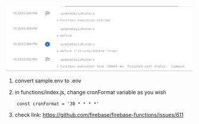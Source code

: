 ![console error](https://github.com/jacobra19/fantasy-tracker-firebase/blob/main/error.png?raw=true)

1) convert sample.env to .env


2) in functions/index.js, change cronFormat variable as you wish
```
    const cronFormat = '30 * * * *'
``` 

3) check link: https://github.com/firebase/firebase-functions/issues/611